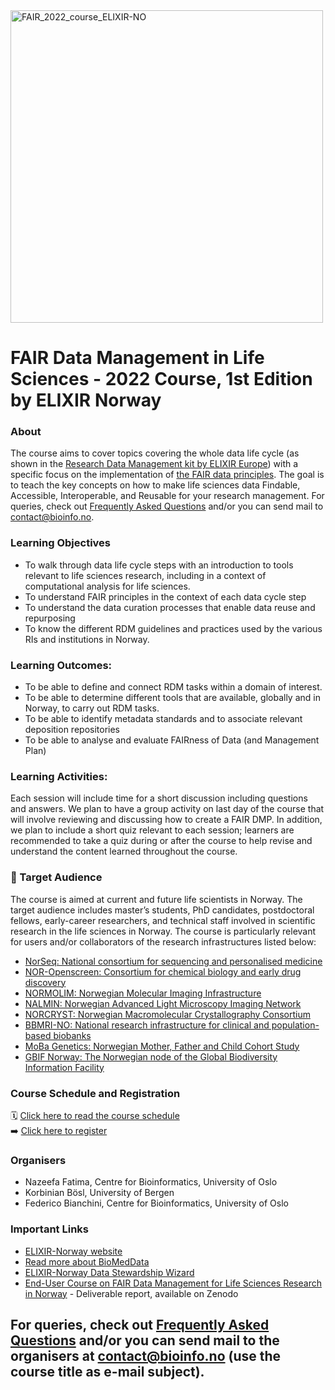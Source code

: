 <img width="500" alt="FAIR_2022_course_ELIXIR-NO" src="https://user-images.githubusercontent.com/6730853/158909638-de82c632-36ba-4e3a-88b4-ed8d7c8be9ed.jpeg">

# FAIR Data Management in Life Sciences - 2022 Course, 1st Edition by ELIXIR Norway

### About

The course aims to cover topics covering the whole data life cycle (as shown in the [Research Data Management kit by ELIXIR Europe](https://rdmkit.elixir-europe.org/)) with a specific focus on the implementation of [the FAIR data principles](https://www.go-fair.org/fair-principles/). The goal is to teach the key concepts on how to make life sciences data Findable, Accessible, Interoperable, and Reusable for your research management. For queries, check out [Frequently Asked Questions](https://github.com/elixir-oslo/fair-dm-2022-course/blob/main/faqs.md) and/or you can send mail to contact@bioinfo.no.

### Learning Objectives

- To walk through data life cycle steps with an introduction to tools relevant to life sciences research, including in a context of computational analysis for life sciences.
- To understand FAIR principles in the context of each data cycle step
- To understand the data curation processes that enable data reuse and repurposing
- To know the different RDM guidelines and practices used by the various RIs and institutions in Norway. 

### Learning Outcomes:

- To be able to define and connect RDM tasks within a domain of interest.
- To be able to determine different tools that are available, globally and in Norway, to carry out RDM tasks.  
- To be able to identify metadata standards and to associate relevant deposition repositories
- To be able to analyse and evaluate FAIRness of Data (and Management Plan)

### Learning Activities:

Each session will include time for a short discussion including questions and answers. We plan to have a group activity on last day of the course that will involve reviewing and discussing how to create a FAIR DMP. In addition, we plan to include a short quiz relevant to each session; learners are recommended to take a quiz during or after the course to help revise and understand the content learned throughout the course.

### 👥 Target Audience

The course is aimed at current and future life scientists in Norway. The target audience includes master’s students, PhD candidates, postdoctoral fellows, early-career researchers, and technical staff involved in scientific research in the life sciences in Norway. The course is particularly relevant for users and/or collaborators of the research infrastructures listed below:

- [NorSeq: National consortium for sequencing and personalised medicine](https://www.norseq.org/)
- [NOR-Openscreen: Consortium for chemical biology and early drug discovery](http://www.openscreen.no/)
- [NORMOLIM: Norwegian Molecular Imaging Infrastructure](https://normolim.w.uib.no/)
- [NALMIN: Norwegian Advanced Light Microscopy Imaging Network](https://nalmin.no/) 
- [NORCRYST: Norwegian Macromolecular Crystallography Consortium]( https://site.uit.no/norcryst/) 
- [BBMRI-NO: National research infrastructure for clinical and population-based biobanks](https://bbmri.no/)
- [MoBa Genetics: Norwegian Mother, Father and Child Cohort Study](https://www.fhi.no/en/studies/moba/)
- [GBIF Norway: The Norwegian node of the Global Biodiversity Information Facility](https://www.gbif.org/country/NO/summary)

### Course Schedule and Registration
🗓 [Click here to read the course schedule](https://github.com/elixir-oslo/fair-dm-2022-course/blob/main/schedule.md) <br>
➡️ [Click here to register](https://nettskjema.no/a/fair-dm-2022)

### Organisers
- Nazeefa Fatima, Centre for Bioinformatics, University of Oslo
- Korbinian Bösl, University of Bergen
- Federico Bianchini, Centre for Bioinformatics, University of Oslo

### Important Links
- [ELIXIR-Norway website](https://elixir.no/)
- [Read more about BioMedData](https://elixir.no/organization/biomeddata)
- [ELIXIR-Norway Data Stewardship Wizard](https://elixir-no.ds-wizard.org/)
- [End-User Course on FAIR Data Management for Life Sciences Research in Norway](https://zenodo.org/record/6104400#.YmFyjZNBxqs) - Deliverable report, available on Zenodo

## For queries, check out [Frequently Asked Questions](https://github.com/elixir-oslo/fair-dm-2022-course/blob/main/faqs.md) and/or you can send mail to the organisers at contact@bioinfo.no (use the course title as e-mail subject).
